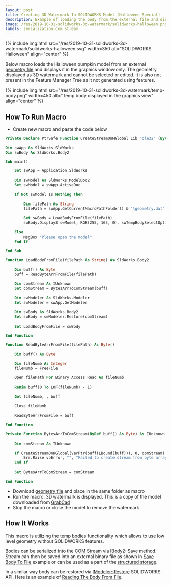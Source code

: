 ```yaml
---
layout: post
title: Creating 3D Watermark In SOLIDWORKS Model (Halloween Special)
description: Example of loading the body from the external file and displaying it as 3D watermark using SOLIDWORKS API
image: /res/2019-10-31-solidworks-3d-watermark/solidworks-halloween.png
labels: serialization,com stream
---
```

{% include img.html src="/res/2019-10-31-solidworks-3d-watermark/solidworks-halloween.svg" width=350 alt="SOLIDWORKS Halloween" align="center" %}

Below macro loads the Halloween pumpkin model from an external [geometry file](/res/2019-10-31-solidworks-3d-watermark/geometry.dat) and displays it in the graphics window only. The geometry displayed as 3D watermark and cannot be selected or edited. It is also not present in the Feature Manager Tree as it not generated using features.

{% include img.html src="/res/2019-10-31-solidworks-3d-watermark/temp-body.png" width=450 alt="Temp body displayed in the graphics view" align="center" %}

## How To Run Macro

* Create new macro and paste the code below

~~~vb
Private Declare PtrSafe Function CreateStreamOnHGlobal Lib "ole32" (ByVal hGlobal As LongPtr, ByVal fDeleteOnRelease As Long, ByRef ppstm As Any) As Long

Dim swApp As SldWorks.SldWorks
Dim swBody As SldWorks.Body2

Sub main()

    Set swApp = Application.SldWorks
    
    Dim swModel As SldWorks.ModelDoc2
    Set swModel = swApp.ActiveDoc
    
    If Not swModel Is Nothing Then
    
        Dim filePath As String
        filePath = swApp.GetCurrentMacroPathFolder() & "\geometry.dat"
        
        Set swBody = LoadBodyFromFile(filePath)
        swBody.Display3 swModel, RGB(255, 165, 0), swTempBodySelectOptions_e.swTempBodySelectOptionNone
        
    Else
        MsgBox "Please open the model"
    End If
    
End Sub

Function LoadBodyFromFile(filePath As String) As SldWorks.Body2

    Dim buff() As Byte
    buff = ReadByteArrFromFile(filePath)
    
    Dim comStream As IUnknown
    Set comStream = BytesArrToComStream(buff)
    
    Dim swModeler As SldWorks.Modeler
    Set swModeler = swApp.GetModeler
    
    Dim swBody As SldWorks.Body2
    Set swBody = swModeler.Restore(comStream)
    
    Set LoadBodyFromFile = swBody
        
End Function

Function ReadByteArrFromFile(filePath) As Byte()

    Dim buff() As Byte
    
    Dim fileNumb As Integer
    fileNumb = FreeFile
    
    Open filePath For Binary Access Read As fileNumb
    
    ReDim buff(0 To LOF(fileNumb) - 1)
    
    Get fileNumb, , buff
    
    Close fileNumb
    
    ReadByteArrFromFile = buff
    
End Function

Private Function BytesArrToComStream(ByRef buff() As Byte) As IUnknown
    
    Dim comStream As IUnknown
    
    If CreateStreamOnHGlobal(VarPtr(buff(LBound(buff))), 0, comStream) Then
        Err.Raise vbError, "", "Failed to create stream from byte array"
    End If
    
    Set BytesArrToComStream = comStream
    
End Function
~~~

* Download [geometry file](/res/2019-10-31-solidworks-3d-watermark/geometry.dat) and place in the same folder as macro
* Run the macro. 3D watermark is displayed. This is a copy of the model downloaded from [GrabCad](https://grabcad.com/library/pumpkin-5)
* Stop the macro or close the model to remove the watermark

## How It Works

This macro is utilizing the temp bodies functionality which allows to use low level geometry without SOLIDWORKS features.

Bodies can be serialized into the [COM Stream](https://docs.microsoft.com/en-us/windows/win32/api/objidl/nn-objidl-istream) via [IBody2::Save](http://help.solidworks.com/2016/english/api/sldworksapi/SolidWorks.Interop.sldworks~SolidWorks.Interop.sldworks.IBody2~Save.html) method. Stream can then be saved into an external binary file as shown in [Save Body To File](https://www.codestack.net/solidworks-api/geometry/save-body-to-file/) example or can be used as a part of the [structured storage](https://www.codestack.net/solidworks-api/data-storage/third-party/tree-structure-serialization/).

In a similar way body can be restored via [IModeler::Restore](http://help.solidworks.com/2017/English/api/sldworksapi/SOLIDWORKS.Interop.sldworks~SOLIDWORKS.Interop.sldworks.IModeler~Restore.html) SOLIDWORKS API. Here is an example of [Reading The Body From File](https://www.codestack.net/solidworks-api/geometry/read-body-from-file/).

